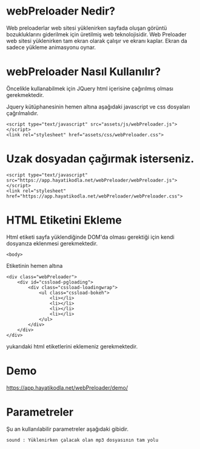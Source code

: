 # webPreloader Nedir?
Web preloaderlar web sitesi yüklenirken sayfada oluşan görüntü bozukluklarını giderilmek için üretilmiş web teknolojisidir. Web Preloader web sitesi yüklenirken tam ekran olarak çalışır ve ekranı kaplar. Ekran da sadece yükleme animasyonu oynar. 

# webPreloader Nasıl Kullanılır?

Öncelikle kullanabilmek için JQuery html içerisine çağırılmış olması gerekmektedir. 

Jquery kütüphanesinin hemen altına aşağıdaki javascript ve css dosyaları çağrılmalıdır.

	<script type="text/javascript" src="assets/js/webPreloader.js"></script>
	<link rel="stylesheet" href="assets/css/webPreloader.css">

# Uzak dosyadan çağırmak isterseniz.

	<script type="text/javascript" src="https://app.hayatikodla.net/webPreloader/webPreloader.js"></script>
	<link rel="stylesheet" href="https://app.hayatikodla.net/webPreloader/webPreloader.css">

# HTML Etiketini Ekleme
Html etiketi sayfa yüklendiğinde DOM'da olması gerektiği için kendi dosyanıza eklenmesi gerekmektedir.

	<body>

Etiketinin hemen altına

	<div class="webPreloader">
		<div id="cssload-pgloading">
			<div class="cssload-loadingwrap">
				<ul class="cssload-bokeh">
					<li></li>
					<li></li>
					<li></li>
					<li></li>
				</ul>
			</div>
		</div>
	</div>

yukarıdaki html etiketlerini eklemeniz gerekmektedir.


# Demo

https://app.hayatikodla.net/webPreloader/demo/

# Parametreler

Şu an kullanılabilir parametreler aşağıdaki gibidir.

	sound : Yüklenirken çalacak olan mp3 dosyasının tam yolu